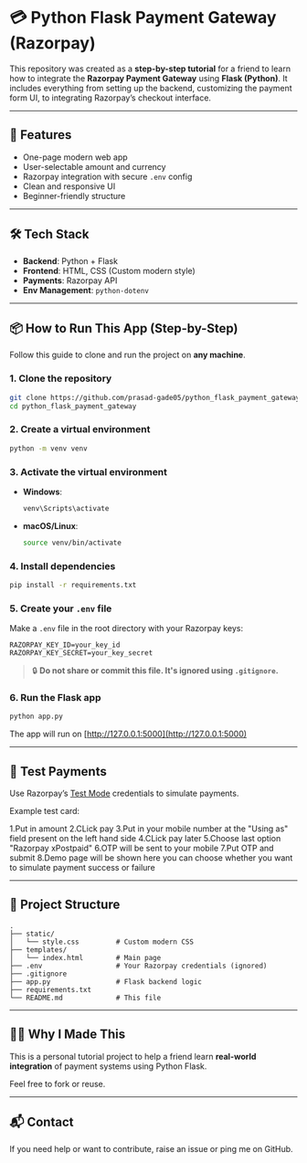 # 💳 Python Flask Payment Gateway (Razorpay)

This repository was created as a **step-by-step tutorial** for a friend to learn how to integrate the **Razorpay Payment Gateway** using **Flask (Python)**. It includes everything from setting up the backend, customizing the payment form UI, to integrating Razorpay’s checkout interface.

---

## 🚀 Features

- One-page modern web app
- User-selectable amount and currency
- Razorpay integration with secure `.env` config
- Clean and responsive UI
- Beginner-friendly structure

---

## 🛠️ Tech Stack

- **Backend**: Python + Flask
- **Frontend**: HTML, CSS (Custom modern style)
- **Payments**: Razorpay API
- **Env Management**: `python-dotenv`

---

## 📦 How to Run This App (Step-by-Step)

Follow this guide to clone and run the project on **any machine**.

### 1. Clone the repository

```bash
git clone https://github.com/prasad-gade05/python_flask_payment_gateway
cd python_flask_payment_gateway
```

### 2. Create a virtual environment

```bash
python -m venv venv
```

### 3. Activate the virtual environment

- **Windows**:

  ```bash
  venv\Scripts\activate
  ```

- **macOS/Linux**:

  ```bash
  source venv/bin/activate
  ```

### 4. Install dependencies

```bash
pip install -r requirements.txt
```

### 5. Create your `.env` file

Make a `.env` file in the root directory with your Razorpay keys:

```env
RAZORPAY_KEY_ID=your_key_id
RAZORPAY_KEY_SECRET=your_key_secret
```

> 🔒 **Do not share or commit this file. It's ignored using `.gitignore`.**

### 6. Run the Flask app

```bash
python app.py
```

The app will run on [http://127.0.0.1:5000](http://127.0.0.1:5000)

---

## 🔪 Test Payments

Use Razorpay’s [Test Mode](https://razorpay.com/docs/payments/payment-gateway/test-card-upi-details/) credentials to simulate payments.

Example test card:

1.Put in amount
2.CLick pay
3.Put in your mobile number at the "Using as" field present on the left hand side
4.CLick pay later
5.Choose last option "Razorpay xPostpaid"
6.OTP will be sent to your mobile
7.Put OTP and submit
8.Demo page will be shown here you can choose whether you want to simulate payment success or failure

---

## 📁 Project Structure

```
.
├── static/
│   └── style.css         # Custom modern CSS
├── templates/
│   └── index.html        # Main page
├── .env                  # Your Razorpay credentials (ignored)
├── .gitignore
├── app.py                # Flask backend logic
├── requirements.txt
└── README.md             # This file
```

---

## 🙇‍♂️ Why I Made This

This is a personal tutorial project to help a friend learn **real-world integration** of payment systems using Python Flask.

Feel free to fork or reuse.

---

## 📬 Contact

If you need help or want to contribute, raise an issue or ping me on GitHub.
